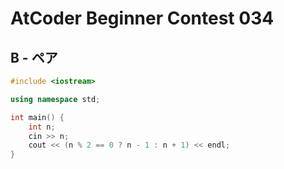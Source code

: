 # AtCoder Beginner Contest 034
## B - ペア
```cpp
#include <iostream>

using namespace std;

int main() {
    int n;
    cin >> n;
    cout << (n % 2 == 0 ? n - 1 : n + 1) << endl;
}
```
